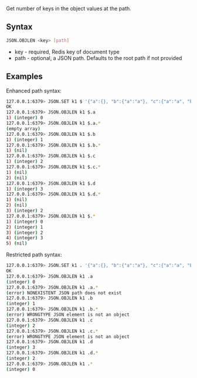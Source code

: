 Get number of keys in the object values at the path.

## Syntax

```bash
JSON.OBJLEN <key> [path]
```

* key - required, Redis key of document type
* path - optional, a JSON path. Defaults to the root path if not provided

## Examples

Enhanced path syntax:

```bash
127.0.0.1:6379> JSON.SET k1 $ '{"a":{}, "b":{"a":"a"}, "c":{"a":"a", "b":"bb"}, "d":{"a":1, "b":"b", "c":{"a":3,"b":4}}, "e":1}'
OK
127.0.0.1:6379> JSON.OBJLEN k1 $.a
1) (integer) 0
127.0.0.1:6379> JSON.OBJLEN k1 $.a.*
(empty array)
127.0.0.1:6379> JSON.OBJLEN k1 $.b
1) (integer) 1
127.0.0.1:6379> JSON.OBJLEN k1 $.b.*
1) (nil)
127.0.0.1:6379> JSON.OBJLEN k1 $.c
1) (integer) 2
127.0.0.1:6379> JSON.OBJLEN k1 $.c.*
1) (nil)
2) (nil)
127.0.0.1:6379> JSON.OBJLEN k1 $.d
1) (integer) 3
127.0.0.1:6379> JSON.OBJLEN k1 $.d.*
1) (nil)
2) (nil)
3) (integer) 2
127.0.0.1:6379> JSON.OBJLEN k1 $.*
1) (integer) 0
2) (integer) 1
3) (integer) 2
4) (integer) 3
5) (nil)
```

Restricted path syntax:

```bash
127.0.0.1:6379> JSON.SET k1 . '{"a":{}, "b":{"a":"a"}, "c":{"a":"a", "b":"bb"}, "d":{"a":1, "b":"b", "c":{"a":3,"b":4}}, "e":1}'
OK
127.0.0.1:6379> JSON.OBJLEN k1 .a
(integer) 0
127.0.0.1:6379> JSON.OBJLEN k1 .a.*
(error) NONEXISTENT JSON path does not exist
127.0.0.1:6379> JSON.OBJLEN k1 .b
(integer) 1
127.0.0.1:6379> JSON.OBJLEN k1 .b.*
(error) WRONGTYPE JSON element is not an object
127.0.0.1:6379> JSON.OBJLEN k1 .c
(integer) 2
127.0.0.1:6379> JSON.OBJLEN k1 .c.*
(error) WRONGTYPE JSON element is not an object
127.0.0.1:6379> JSON.OBJLEN k1 .d
(integer) 3
127.0.0.1:6379> JSON.OBJLEN k1 .d.*
(integer) 2
127.0.0.1:6379> JSON.OBJLEN k1 .*
(integer) 0
```
